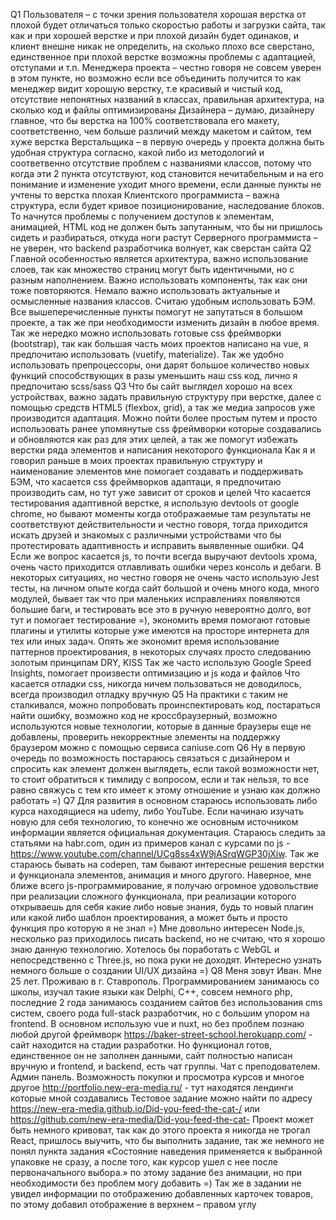 Q1 
Пользователя – с точки зрения пользователя хорошая верстка от плохой будет отличаться только скоростью работы  и загрузки сайта, так как и при хорошей верстке и при плохой дизайн будет одинаков, и клиент внешне никак не определить, на сколько плохо все сверстано, единственное при плохой верстке возможны проблемы с адаптацией, отступами и т.п.
Менеджера проекта – честно говоря не совсем уверен в этом пункте, но возможно если все объединить получится то как менеджер видит хорошую верстку, т.е красивый и чистый код, отсутствие непонятных названий в классах, правильная архитектура, на сколько код и файлы оптимизированы
Дизайнера – думаю, дизайнеру главное, что бы верстка на 100% соответствовала его макету, соответственно, чем больше различий между макетом и сайтом, тем хуже верстка
Верстальщика – в первую очередь у проекта должна быть удобная структура согласно, какой либо из методологий и соответвенно отсутствие проблем с названиями классов, потому что когда эти 2 пункта отсутствуют, код становится нечитабельным и на его понимание и изменение уходит много времени, если данные пункты не учтены то верстка плохая
Клиентского программиста – важна структура, если будет кривое позиционирование, наследование блоков. То начнутся проблемы с получением доступов к элементам, анимацией, HTML код не должен быть запутанным, что бы ни пришлось сидеть и разбираться, откуда ноги растут 
Серверного программиста – не уверен, что backend разработчика волнует, как сверстан сайта 
Q2 
Главной особенностью является архитектура, важно использование слоев, так как множество страниц могут быть идентичными, но с разным наполнением. 
Важно использовать компоненты, так как они тоже повторяются.
Немало важно использовать актуальные и осмысленные названия классов. Считаю удобным использовать БЭМ.
Все вышеперечисленные пункты помогут не запутаться в большом проекте, а так же при необходимости изменить дизайн в любое время.
Так же нередко можно использовать готовые css фреймворки  (bootstrap), так как большая часть моих проектов написано на vue, я предпочитаю использовать (vuetify, materialize). 
Так же удобно использовать препроцессоры, они дарят большое количество новых функций способствующих в разы уменьшить наш css код, лично я предпочитаю scss/sass
Q3
Что бы сайт выглядел хорошо на всех устройствах, важно задать правильную структуру при верстке, далее с помощью средств HTML5 (flexbox, grid), а так же медиа запросов уже производится адаптация.
Можно пойти более простым путем и просто использовать ранее упомянутые css фреймворки которые создавались и обновляются как раз для этих целей, а так же помогут избежать верстки ряда элементов и написания некоторого функционала
Как я и говорил раньше в моих проектах правильную структуру и наименование элементов мне помогает создавать и поддерживать БЭМ, что касается css фреймворков адаптаци, я предпочитаю производить сам, но тут уже зависит от сроков и целей
Что касается тестирования адаптивной верстке, я использую devtools от google chrome, но бывают моменты когда отображаемые там результаты не соответствуют действительности и честно говоря, тогда приходится искать друзей и знакомых с различными устройствами что бы протестировать адаптивность и исправить выявленные ошибки.
Q4
Если же вопрос касается js, то почти всегда выручают devtools хрома, очень часто приходится отлавливать ошибки через консоль и дебаги. В некоторых ситуациях, но честно говоря не очень часто использую Jest тесты, на личном опыте когда сайт большой и очень много кода, много модулей, бывает так что при маленьких исправлениях появляются большие баги, и тестировать все это в ручную невероятно долго,  вот тут и помогает тестирование =), экономить время помогают готовые плагины и утилиты которые уже имеются на просторе интернета для тех или иных задач. Опять же экономит время использование паттернов проектирования, в некоторых случаях просто следованию золотым принципам DRY, KISS
Так же часто использую Google Speed Insights, помогает произвести оптимизацию и js кода и файлов
Что касается отладки css, никогда ничем пользоваться не доводилось, всегда производил отладку вручную
Q5
На практики с таким не сталкивался, можно попробовать проинспектировать код, постараться найти ошибку, возможно код не кроссбраузерный, возможно используются новые технологии, которые в данные браузеры еще не добавлены, проверить некорректные элементы на поддержку браузером можно с помощью сервиса caniuse.com
Q6
Ну в первую очередь по возможность постараюсь связаться с дизайнером и спросить как элемент должен выглядеть, если такой возможности нет, то стоит обратиться к тимлиду с вопросом, если и так нельзя, то все равно свяжусь с тем кто имеет к этому отношение и узнаю как должно работать =)
Q7
Для развития в основном стараюсь использовать либо курса находящиеся на udemy, либо YouTube. Если начинаю изучать новую для себя технологию, то конечно же основным источником информации является официальная документация. Стараюсь следить за статьями на habr.com, один из примеров канал с курсами по js - https://www.youtube.com/channel/UCg8ss4xW9jASrqWGP30jXiw. Так же стараюсь бывать на codepen, там бывают интересные решения верстки и функционала элементов, анимация и много другого. 
Наверное, мне ближе всего js-программирование, я получаю огромное удовольствие при реализации сложного функционала, при реализации которого открываешь для себя какие либо новые знания, будь то новый плагин или какой либо шаблон проектирования, а может быть и просто функция про которую я не знал =)
Мне довольно интересен Node.js, несколько раз приходилось писать backend, но не считаю, что я хорошо знаю данную технологию. 
Хотелось бы поработать с WebGL и непосредственно с Three.js, но пока руки не доходят. 
Интересно узнать немного больше о создании UI/UX дизайна =)
Q8
Меня зовут Иван. Мне 25 лет. Проживаю в г. Ставрополь. Программированием занимаюсь со школы, изучал такие языки как Delphi, C++, совсем немного php, последние 2 года занимаюсь созданием сайтов без использования cms систем, своего рода full-stack разработчик, но с большим упором на frontend. В основном использую vue и nuxt, но без проблем познаю любой другой фреймворк
https://baker-street-school.herokuapp.com/ - сайт находится на стадии разработки. Но функционал готов, единственное он не заполнен данными, сайт полностью написан вручную и frontend, и backend, есть чат группы. Чат с преподователем. Админ панель. Возможность покупки и просмотра курсов и многое другое
http://portfolio.new-era-media.ru/ - тут находятся лендинги которые мной создавались
Тестовое задание можно найти по адресу https://new-era-media.github.io/Did-you-feed-the-cat-/ или https://github.com/new-era-media/Did-you-feed-the-cat-
Проект может быть немного кривоват, так как до этого проекта я никогда не трогал React, пришлось выучить, что бы выполнить задание, так же немного не понял пункта задания «Состояние наведения применяется к выбранной упаковке не сразу, а после того, как курсор ушел с нее после первоначального выбора.» по этому задание без анимации, но при необходимости без проблем могу добавить =) Так же в задании не увидел информации по отображению добавленных карточек товаров, по этому добавил отображение в верхнем – правом углу

